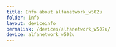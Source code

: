 ```yaml
---
title: Info about alfanetwork_w502u
folder: info
layout: deviceinfo
permalink: /devices/alfanetwork_w502u/
device: alfanetwork_w502u
---
```


